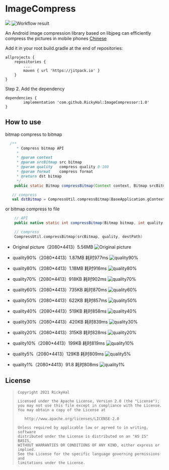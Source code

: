 # ImageCompress
[![](https://jitpack.io/v/RickyHal/ImageCompressor.svg)](https://jitpack.io/#RickyHal/ImageCompressor)  ![Workflow result](https://github.com/RickyHal/ImageCompressor/workflows/Check/badge.svg)

An Android image compression library based on libjpeg can efficiently compress the pictures in mobile phones [Chinese](/README.zh.md)

Add it in your root build.gradle at the end of repositories:

	allprojects {
		repositories {
			...
			maven { url 'https://jitpack.io' }
		}
	}
Step 2. Add the dependency

	dependencies {
	        implementation 'com.github.RickyHal:ImageCompressor:1.0'
	}


## How to use

bitmap compress to bitmap
```Java
  /**
     * Compress bitmap API
     *
     * @param context
     * @param srcBitmap src bitmap
     * @param quality   compress quality 0-100
     * @param format    compress format
     * @return dst bitmap
     */
    public static Bitmap compressBitmap(Context context, Bitmap srcBitmap, int quality, @Nullable Bitmap.CompressFormat format);
```

```kotlin
   // compress
   val dstBitmap = CompressUtil.compressBitmap(BaseApplication.gContext, srcBitmap, quality, Bitmap.CompressFormat.JPEG)
```

or bitmap compress to file

```Java
    // API
    public native static int compressBitmap(Bitmap bitmap, int quality, String destFile);
```

```kotlin
    // compress
    CompressUtil.compressBitmap(srcBitmap, quality, destPath)
```


* Original picture（2080*4413）5.56MB
![Original picture](/results/origin.jpg)

* quality90%（2080*4413）1.87MB 耗时977ms
![quality90%](/results/quality90.jpg)

* quality80%（2080*4413）1.18MB 耗时916ms
![quality80%](/results/quality80.jpg)

* quality70%（2080*4413）918KB 耗时902ms
![quality70%](/results/quality70.jpg)

* quality60%（2080*4413）735KB 耗时870ms
![quality60%](/results/quality60.jpg)

* quality50%（2080*4413）622KB 耗时857ms
![quality50%](/results/quality50.jpg)

* quality40%（2080*4413）519KB 耗时858ms
![quality40%](/results/quality40.jpg)

* quality30%（2080*4413）420KB 耗时839ms
![quality30%](/results/quality30.jpg)

* quality20%（2080*4413）315KB 耗时828ms
![quality20%](/results/quality20.jpg)

* quality10%（2080*4413）199KB 耗时819ms
![quality10%](/results/quality10.jpg)

* quality5%（2080*4413）129KB 耗时809ms
![quality5%](/results/quality5.jpg)

* quality1%（2080*4413）91.8 耗时808ms
![quality1%](/results/quality1.jpg)


## License

> ```
> Copyright 2021 RickyHal
>
> Licensed under the Apache License, Version 2.0 (the "License");
> you may not use this file except in compliance with the License.
> You may obtain a copy of the License at
>
>    http://www.apache.org/licenses/LICENSE-2.0
>
> Unless required by applicable law or agreed to in writing, software
> distributed under the License is distributed on an "AS IS" BASIS,
> WITHOUT WARRANTIES OR CONDITIONS OF ANY KIND, either express or implied.
> See the License for the specific language governing permissions and
> limitations under the License.
> ```
